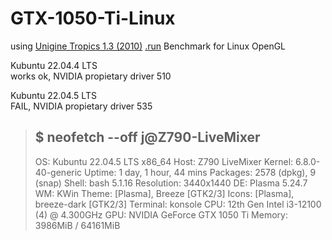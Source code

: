 # GTX-1050-Ti-Linux

using [Unigine Tropics 1.3 (2010)](https://benchmark.unigine.com/tropics) [.run](https://assets.unigine.com/d/Unigine_Tropics-1.3.run) Benchmark for Linux OpenGL </br>

Kubuntu 22.04.4 LTS </br>
works ok, NVIDIA propietary driver 510 </br>

Kubuntu 22.04.5 LTS </br>
FAIL, NVIDIA propietary driver 535 </br>

> $ neofetch --off
> j@Z790-LiveMixer 
> ---------------- 
> OS: Kubuntu 22.04.5 LTS x86_64 
> Host: Z790 LiveMixer 
> Kernel: 6.8.0-40-generic 
> Uptime: 1 day, 1 hour, 44 mins 
> Packages: 2578 (dpkg), 9 (snap) 
> Shell: bash 5.1.16 
> Resolution: 3440x1440 
> DE: Plasma 5.24.7 
> WM: KWin 
> Theme: [Plasma], Breeze [GTK2/3] 
> Icons: [Plasma], breeze-dark [GTK2/3] 
> Terminal: konsole 
> CPU: 12th Gen Intel i3-12100 (4) @ 4.300GHz 
> GPU: NVIDIA GeForce GTX 1050 Ti 
> Memory: 3986MiB / 64161MiB 
